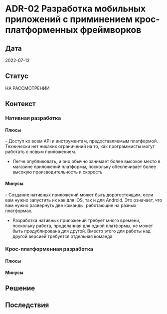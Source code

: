 # ADR-02 Разработка мобильных приложений с приминением крос-платформенных фреймворков

## Дата
2022-07-12

## Статус
НА РАССМОТРЕНИИ

## Контекст

### Нативная разработка

#### Плюсы

‍- Доступ ко всем API и инструментам, предоставляемым платформой. Технически нет никаких ограничений на то, как программисты могут работать с новым приложением. 

- Легче опубликовать, и оно обычно занимает более высокое место в магазине приложений платформы, поскольку обеспечивает более высокую производительность и скорость

#### Минусы

‍- Создание нативных приложений может быть дорогостоящим, если вам нужно запустить их как для iOS, так и для Android. Это означает, что вам нужно развернуть две команды, работающие на разных платформах.

- Разработка нативных приложений требует много времени, поскольку работа, проделанная для одной платформы, не может быть продублирована для другой. Вместо этого для работы над другой версией требуется отдельная команда.

### Крос-платформенная разработка

#### Плюсы
#### Минусы

## Решение


## Последствия

